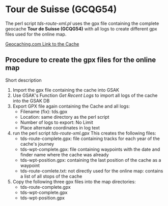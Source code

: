 Tour de Suisse (GCQG54)
=======================
The perl script *tds-route-xml.pl* uses the gpx file containing the complete geocache **Tour de Suisse (GCQG54)** with all logs to create different gpx files used for the online map.

[Geocaching.com Link to the Cache](http://coord.info/GCQG54)

Procedure to create the gpx files for the online map
----------------------------------------------------
Short description

1.  Import the gpx file containing the cache into GSAK
2.  Use GSAK's Function *Get Recent Logs* to import all logs of the cache into the GSAK DB
3.  Export GPX file again containing the Cache and all logs:
    - Filename (fix): tds.gpx
    - Location: same directory as the perl script
    - Number of logs to export: No Limit
    - Place alternate coordinates in log text
4.  run the perl script *tds-route-xml.gpx*
    This creates the following files:
    - tds-route-complete.gpx: file containing tracks for each year of the cache's journey
    - tds-wpt-complete.gpx: file containing waypoints with the date and finder name where the cache was already
    - tds-wpt-position.gpx: containing the last position of the cache as a waypoint
    - tds-route-comlete.txt: not directly used for the online map: contains a list of all stops of the cache
5.  Copy the following three gpx files into the map directories:
    - tds-route-complete.gpx
	- tds-wpt-complete.gpx
	- tds-wpt-position.gpx
	
